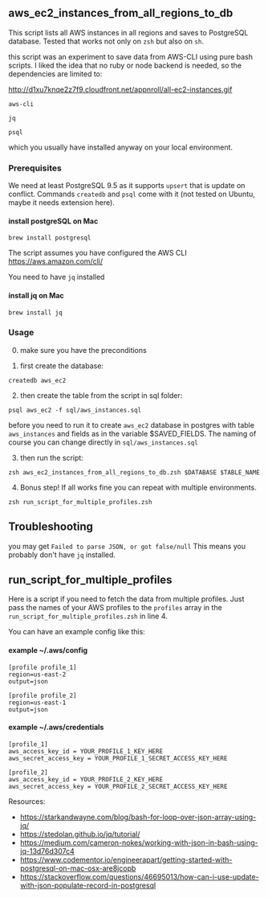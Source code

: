 ## aws_ec2_instances_from_all_regions_to_db

This script lists all AWS instances in all regions and saves to PostgreSQL database. Tested that works not only on `zsh` but also on `sh`.

this script was an experiment to save data from AWS-CLI using pure bash scripts. 
I liked the idea that no ruby or node backend is needed, so the dependencies are limited to:

http://d1xu7knqe2z7f9.cloudfront.net/appnroll/all-ec2-instances.gif

`aws-cli`

`jq`

`psql`

which you usually have installed anyway on your local environment.

### Prerequisites
We need at least PostgreSQL 9.5 as it supports `upsert` that is update on conflict. Commands `createdb` and `psql` come with it (not tested on Ubuntu, maybe it needs extension here).

#### install postgreSQL on Mac
`brew install postgresql`

The script assumes you have configured the AWS CLI
https://aws.amazon.com/cli/

You need to have `jq` installed

#### install jq on Mac
`brew install jq`

### Usage

0) make sure you have the preconditions

1) first create the database:

`createdb aws_ec2`

2) then create the table from the script in sql folder:

`psql aws_ec2 -f sql/aws_instances.sql`

before you need to run it to create `aws_ec2` database in postgres
with table `aws_instances` and fields as in the variable $SAVED_FIELDS.
The naming of course you can change directly in `sql/aws_instances.sql`

3) then run the script:

`zsh aws_ec2_instances_from_all_regions_to_db.zsh $DATABASE $TABLE_NAME`

4) Bonus step! If all works fine you can repeat with multiple environments.

`zsh run_script_for_multiple_profiles.zsh`

## Troubleshooting

you may get `Failed to parse JSON, or got false/null`
This means you probably don't have `jq` installed.


## run_script_for_multiple_profiles

Here is a script if you need to fetch the data from
multiple profiles. Just pass the names of your AWS profiles to the `profiles`
array in the `run_script_for_multiple_profiles.zsh` in line 4.

You can have an example config like this:

#### example ~/.aws/config
```
[profile profile_1]
region=us-east-2
output=json

[profile profile_2]
region=us-east-1
output=json
```

#### example ~/.aws/credentials
```
[profile_1]
aws_access_key_id = YOUR_PROFILE_1_KEY_HERE
aws_secret_access_key = YOUR_PROFILE_1_SECRET_ACCESS_KEY_HERE

[profile_2]
aws_access_key_id = YOUR_PROFILE_2_KEY_HERE
aws_secret_access_key = YOUR_PROFILE_2_SECRET_ACCESS_KEY_HERE
```


Resources:
* https://starkandwayne.com/blog/bash-for-loop-over-json-array-using-jq/
* https://stedolan.github.io/jq/tutorial/
* https://medium.com/cameron-nokes/working-with-json-in-bash-using-jq-13d76d307c4
* https://www.codementor.io/engineerapart/getting-started-with-postgresql-on-mac-osx-are8jcopb
* https://stackoverflow.com/questions/46695013/how-can-i-use-update-with-json-populate-record-in-postgresql
